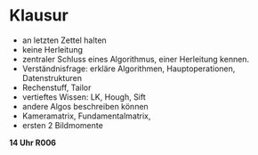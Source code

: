 # Klausur

* an letzten Zettel halten
* keine Herleitung
* zentraler Schluss eines Algorithmus, einer Herleitung kennen.
* Verständnisfrage: erkläre Algorithmen, Hauptoperationen, Datenstrukturen
* Rechenstuff, Tailor
* vertieftes Wissen: LK, Hough, Sift
* andere Algos beschreiben können
* Kameramatrix, Fundamentalmatrix,
* ersten 2 Bildmomente

__14 Uhr R006__

